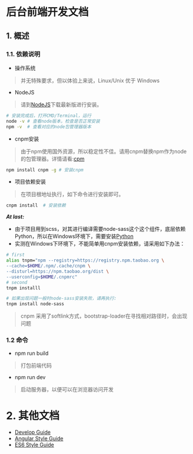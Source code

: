 # 后台前端开发文档

## 1. 概述

### 1.1. 依赖说明
* 操作系统

> 并无特殊要求，但以体验上来说，Linux/Unix 优于 Windows

* NodeJS

> 请到[NodeJS](https://nodejs.org/en/)下载最新版进行安装。

```bash
# 安装完成后，打开CMD/Terminal，运行
node -v # 查看node版本，检查是否正常安装
npm -v  # 查看对应的node包管理器版本

```

* cnpm安装

> 由于npm使用国外资源，所以稳定性不佳。请用cnpm替换npm作为node的包管理器。详情请看:[cpm](https://npm.taobao.org/)

```bash
npm install cnpm -g # 安装cnpm
```

* 项目依赖安装

> 在项目根地址执行，如下命令进行安装即可。

```bash
cnpm install  # 安装依赖
```

***At last:***

* 由于项目用到scss，对其进行编译需要node-sass这个这个组件，底层依赖Python，所以在Windows环境下，需要安装[Python](https://www.python.org/)
* 实测在Windows下环境下，不能简单用cnpm安装依赖，请采用如下办法：

```bash
# first
alias tnpm="npm --registry=https://registry.npm.taobao.org \
--cache=$HOME/.npm/.cache/cnpm \
--disturl=https://npm.taobao.org/dist \
--userconfig=$HOME/.cnpmrc"
# second
tnpm installl

# 如果出现问题一般时node-sass安装失败，请再执行: 
tnpm install node-sass
```
> cnpm 采用了softlink方式，bootstrap-loader在寻找相对路径时，会出现问题

### 1.2 命令

* npm run build

> 打包前端代码

 
* npm run dev

> 启动服务器，以便可以在浏览器访问开发

# 2. 其他文档

* [Develop Guide](docs/develop-guide.md)
* [Angular Style Guide](docs/angular-style-guide.md)
* [ES6 Style Guide](docs/es6-style-guide.md)